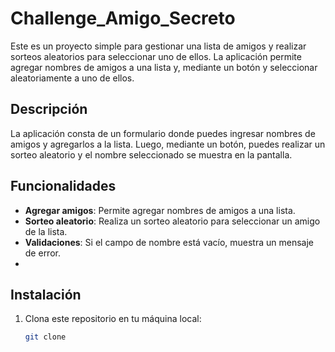 # Challenge_Amigo_Secreto

Este es un proyecto simple para gestionar una lista de amigos y realizar sorteos aleatorios para seleccionar uno de ellos. La aplicación permite agregar nombres de amigos a una lista y, mediante un botón y seleccionar aleatoriamente a uno de ellos.

## Descripción

La aplicación consta de un formulario donde puedes ingresar nombres de amigos y agregarlos a la lista. Luego, mediante un botón, puedes realizar un sorteo aleatorio y el nombre seleccionado se muestra en la pantalla.

## Funcionalidades

- **Agregar amigos**: Permite agregar nombres de amigos a una lista.
- **Sorteo aleatorio**: Realiza un sorteo aleatorio para seleccionar un amigo de la lista.
- **Validaciones**: Si el campo de nombre está vacío, muestra un mensaje de error.
- 
## Instalación

1. Clona este repositorio en tu máquina local:

   ```bash
   git clone 
